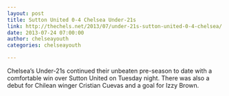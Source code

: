 ```yaml
---
layout: post
title: Sutton United 0-4 Chelsea Under-21s
link: http://thechels.net/2013/07/under-21s-sutton-united-0-4-chelsea/
date: 2013-07-24 07:00:00
author: chelseayouth
categories: chelseayouth

---
```


Chelsea’s Under-21s continued their unbeaten pre-season to date with a comfortable win over Sutton United on 
Tuesday night. There was also a debut for Chilean winger Cristian Cuevas and a goal for Izzy Brown.